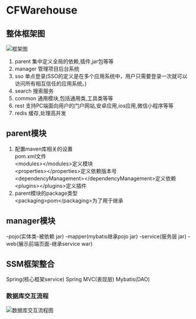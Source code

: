 # CFWarehouse
## 整体框架图
![框架图](https://i.loli.net/2019/03/02/5c7a9f18dc056.png)  
1. parent 集中定义全局的依赖,插件,jar包等等
2. manager 管理项目后台系统
3. sso 单点登录(SSO的定义是在多个应用系统中，用户只需要登录一次就可以访问所有相互信任的应用系统。)
4. search 搜索服务
5. common 通用模块,包括通用类,工具类等等
6. rest 支持PC端面向用户的门户网站,安卓应用,ios应用,微信小程序等等
7. redis 缓存,处理高并发

## parent模块
1. 配置maven库相关的设置  
pom.xml文件  
\<modules\>\</modules\>定义模块  
\<properties\>\</properties\>定义依赖版本号  
\<dependencyManagement\>\</dependencyManagement\>定义依赖  
\<plugins\>\</plugins\>定义插件
2. parent模块的package类型  
\<packaging\>pom\</packaging\>为了用于继承

## manager模块
-pojo(实体类-被依赖 jar)
-mapper(mybatis继承pojo jar)
-service(服务层 jar)
-web(展示前端页面-继承service war)

## SSM框架整合
Spring(核心框架service)
Spring MVC(表现层)
Mybatis(DAO)


### 数据库交互流程
![数据库交互流程图](https://i.loli.net/2019/03/10/5c84cb7742f28.png)

